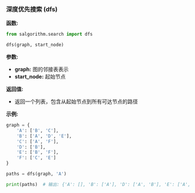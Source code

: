 ### 深度优先搜索 (dfs)

**函数:**

```python
from salgorithm.search import dfs

dfs(graph, start_node)
```

**参数:**

* **graph:** 图的邻接表表示
* **start_node:** 起始节点

**返回值:**

* 返回一个列表，包含从起始节点到所有可达节点的路径

**示例:**

```python
graph = {
    'A': ['B', 'C'],
    'B': ['A', 'D', 'E'],
    'C': ['A', 'F'],
    'D': ['B'],
    'E': ['B', 'F'],
    'F': ['C', 'E']
}

paths = dfs(graph, 'A')

print(paths)  # 输出: {'A': [], 'B': ['A'], 'D': ['A', 'B'], 'E': ['A', 'B', 'E'], 'F': ['A', 'C', 'F']}
```
